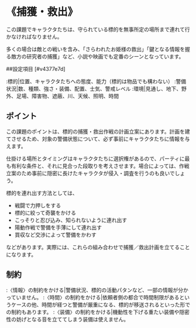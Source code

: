 # 《捕獲・救出》

この課題でキャラクタたちは、守られている標的を無事所定の場所まで連れて行かなければなりません。

多くの場合は敵との戦いを含み、「さらわれたお姫様の救出」「鍵となる情報を握る敵方の研究者の捕獲」など、小説や映画でも定番のシーンとなっています。

##設定項目 [#v4377e7d]

:標的|位置、キャラクタたちへの態度、能力（標的は物品でも構わない）
:警備状況|数、種類、強さ・装備、配置、士気、警戒レベル
:環境|見通し、地下、野外、足場、障害物、遮蔽、川、天候、照明、時間

## ポイント

この課題のポイントは、標的の捕獲・救出作戦の計画立案にあります。計画を建てさせるため、対象の警備状態について、必ず事前にキャラクタたちに情報を与えます。

仕掛ける場所とタイミングはキャラクタたちに選択権があるので、パーティに最も有利な条件と、それに見合った段取りを考えさせます。場合によっては、作戦立案のため事前に隠密に長けたキャラクタが侵入・調査を行うのも良いでしょう。

標的を連れ出す方法としては、

* 戦闘で力押しをする
* 標的に絞って奇襲をかける
* こっそりと忍び込み、知られないように連れ出す
* 陽動作戦で警備を手薄にして連れ出す
* 買収など交渉によって警備をかわす

などがあります。実際には、これらの組み合わせで捕獲／救出計画を立てることになります。

## 制約

:〈情報〉の制約をかける|警備状況、標的の活動パタンなど、一部の情報が分かっていません。
:〈時間〉の制約をかける|依頼者側の都合で時間制限があるというケースの他、時間が経つと警備が厳重になる、標的が移送されるといった形での制約もあります。
:〈装備〉の制約をかける|機動性を下げる重たい装備や隠密性の妨げとなる音を立ててしまう装備は使えません。
